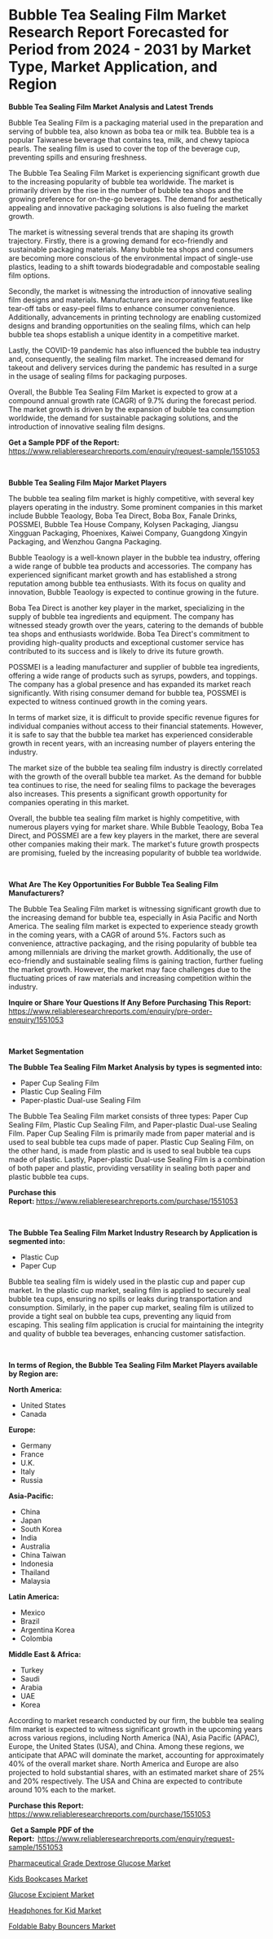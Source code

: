 <p><h1>Bubble Tea Sealing Film Market Research Report Forecasted for Period from 2024 -  2031 by Market Type, Market Application, and Region</h1></p><p><strong>Bubble Tea Sealing Film Market Analysis and Latest Trends</strong></p>
<p><p>Bubble Tea Sealing Film is a packaging material used in the preparation and serving of bubble tea, also known as boba tea or milk tea. Bubble tea is a popular Taiwanese beverage that contains tea, milk, and chewy tapioca pearls. The sealing film is used to cover the top of the beverage cup, preventing spills and ensuring freshness.</p><p>The Bubble Tea Sealing Film Market is experiencing significant growth due to the increasing popularity of bubble tea worldwide. The market is primarily driven by the rise in the number of bubble tea shops and the growing preference for on-the-go beverages. The demand for aesthetically appealing and innovative packaging solutions is also fueling the market growth.</p><p>The market is witnessing several trends that are shaping its growth trajectory. Firstly, there is a growing demand for eco-friendly and sustainable packaging materials. Many bubble tea shops and consumers are becoming more conscious of the environmental impact of single-use plastics, leading to a shift towards biodegradable and compostable sealing film options.</p><p>Secondly, the market is witnessing the introduction of innovative sealing film designs and materials. Manufacturers are incorporating features like tear-off tabs or easy-peel films to enhance consumer convenience. Additionally, advancements in printing technology are enabling customized designs and branding opportunities on the sealing films, which can help bubble tea shops establish a unique identity in a competitive market.</p><p>Lastly, the COVID-19 pandemic has also influenced the bubble tea industry and, consequently, the sealing film market. The increased demand for takeout and delivery services during the pandemic has resulted in a surge in the usage of sealing films for packaging purposes.</p><p>Overall, the Bubble Tea Sealing Film Market is expected to grow at a compound annual growth rate (CAGR) of 9.7% during the forecast period. The market growth is driven by the expansion of bubble tea consumption worldwide, the demand for sustainable packaging solutions, and the introduction of innovative sealing film designs.</p></p>
<p><strong>Get a Sample PDF of the Report:&nbsp;</strong> <a href="https://www.reliableresearchreports.com/enquiry/request-sample/1551053">https://www.reliableresearchreports.com/enquiry/request-sample/1551053</a></p>
<p>&nbsp;</p>
<p><strong>Bubble Tea Sealing Film Major Market Players</strong></p>
<p><p>The bubble tea sealing film market is highly competitive, with several key players operating in the industry. Some prominent companies in this market include Bubble Teaology, Boba Tea Direct, Boba Box, Fanale Drinks, POSSMEI, Bubble Tea House Company, Kolysen Packaging, Jiangsu Xingguan Packaging, Phoenixes, Kaiwei Company, Guangdong Xingyin Packaging, and Wenzhou Gangna Packaging.</p><p>Bubble Teaology is a well-known player in the bubble tea industry, offering a wide range of bubble tea products and accessories. The company has experienced significant market growth and has established a strong reputation among bubble tea enthusiasts. With its focus on quality and innovation, Bubble Teaology is expected to continue growing in the future.</p><p>Boba Tea Direct is another key player in the market, specializing in the supply of bubble tea ingredients and equipment. The company has witnessed steady growth over the years, catering to the demands of bubble tea shops and enthusiasts worldwide. Boba Tea Direct's commitment to providing high-quality products and exceptional customer service has contributed to its success and is likely to drive its future growth.</p><p>POSSMEI is a leading manufacturer and supplier of bubble tea ingredients, offering a wide range of products such as syrups, powders, and toppings. The company has a global presence and has expanded its market reach significantly. With rising consumer demand for bubble tea, POSSMEI is expected to witness continued growth in the coming years.</p><p>In terms of market size, it is difficult to provide specific revenue figures for individual companies without access to their financial statements. However, it is safe to say that the bubble tea market has experienced considerable growth in recent years, with an increasing number of players entering the industry.</p><p>The market size of the bubble tea sealing film industry is directly correlated with the growth of the overall bubble tea market. As the demand for bubble tea continues to rise, the need for sealing films to package the beverages also increases. This presents a significant growth opportunity for companies operating in this market.</p><p>Overall, the bubble tea sealing film market is highly competitive, with numerous players vying for market share. While Bubble Teaology, Boba Tea Direct, and POSSMEI are a few key players in the market, there are several other companies making their mark. The market's future growth prospects are promising, fueled by the increasing popularity of bubble tea worldwide.</p></p>
<p>&nbsp;</p>
<p><strong>What Are The Key Opportunities For Bubble Tea Sealing Film Manufacturers?</strong></p>
<p><p>The Bubble Tea Sealing Film market is witnessing significant growth due to the increasing demand for bubble tea, especially in Asia Pacific and North America. The sealing film market is expected to experience steady growth in the coming years, with a CAGR of around 5%. Factors such as convenience, attractive packaging, and the rising popularity of bubble tea among millennials are driving the market growth. Additionally, the use of eco-friendly and sustainable sealing films is gaining traction, further fueling the market growth. However, the market may face challenges due to the fluctuating prices of raw materials and increasing competition within the industry.</p></p>
<p><strong>Inquire or Share Your Questions If Any Before Purchasing This Report:</strong> <a href="https://www.reliableresearchreports.com/enquiry/pre-order-enquiry/1551053">https://www.reliableresearchreports.com/enquiry/pre-order-enquiry/1551053</a></p>
<p>&nbsp;</p>
<p><strong>Market Segmentation</strong></p>
<p><strong>The Bubble Tea Sealing Film Market Analysis by types is segmented into:</strong></p>
<p><ul><li>Paper Cup Sealing Film</li><li>Plastic Cup Sealing Film</li><li>Paper-plastic Dual-use Sealing Film</li></ul></p>
<p><p>The Bubble Tea Sealing Film market consists of three types: Paper Cup Sealing Film, Plastic Cup Sealing Film, and Paper-plastic Dual-use Sealing Film. Paper Cup Sealing Film is primarily made from paper material and is used to seal bubble tea cups made of paper. Plastic Cup Sealing Film, on the other hand, is made from plastic and is used to seal bubble tea cups made of plastic. Lastly, Paper-plastic Dual-use Sealing Film is a combination of both paper and plastic, providing versatility in sealing both paper and plastic bubble tea cups.</p></p>
<p><strong>Purchase this Report:&nbsp;</strong><a href="https://www.reliableresearchreports.com/purchase/1551053">https://www.reliableresearchreports.com/purchase/1551053</a></p>
<p>&nbsp;</p>
<p><strong>The Bubble Tea Sealing Film Market Industry Research by Application is segmented into:</strong></p>
<p><ul><li>Plastic Cup</li><li>Paper Cup</li></ul></p>
<p><p>Bubble tea sealing film is widely used in the plastic cup and paper cup market. In the plastic cup market, sealing film is applied to securely seal bubble tea cups, ensuring no spills or leaks during transportation and consumption. Similarly, in the paper cup market, sealing film is utilized to provide a tight seal on bubble tea cups, preventing any liquid from escaping. This sealing film application is crucial for maintaining the integrity and quality of bubble tea beverages, enhancing customer satisfaction.</p></p>
<p>&nbsp;</p>
<p><strong>In terms of Region, the Bubble Tea Sealing Film Market Players available by Region are:</strong></p>
<p>
    <p> <strong> North America: </strong>
        <ul>
            <li>United States</li>
            <li>Canada</li>
        </ul>
        </p> 
    <p> <strong> Europe: </strong>
        <ul>
            <li>Germany</li>
            <li>France</li>
            <li>U.K.</li>
            <li>Italy</li>
            <li>Russia</li>
        </ul>
        </p> 
    <p> <strong> Asia-Pacific: </strong>
        <ul>
            <li>China</li>
            <li>Japan</li>
            <li>South Korea</li>
            <li>India</li>
            <li>Australia</li>
            <li>China Taiwan</li>
            <li>Indonesia</li>
            <li>Thailand</li>
            <li>Malaysia</li>
        </ul>
        </p> 
    <p> <strong> Latin America: </strong>
        <ul>
            <li>Mexico</li>
            <li>Brazil</li>
            <li>Argentina Korea</li>
            <li>Colombia</li>
        </ul>
        </p> 
    <p> <strong> Middle East & Africa: </strong>
        <ul>
            <li>Turkey</li>
            <li>Saudi</li>
            <li>Arabia</li>
            <li>UAE</li>
            <li>Korea</li>
        </ul>
    </p>
    </p>
<p><p>According to market research conducted by our firm, the bubble tea sealing film market is expected to witness significant growth in the upcoming years across various regions, including North America (NA), Asia Pacific (APAC), Europe, the United States (USA), and China. Among these regions, we anticipate that APAC will dominate the market, accounting for approximately 40% of the overall market share. North America and Europe are also projected to hold substantial shares, with an estimated market share of 25% and 20% respectively. The USA and China are expected to contribute around 10% each to the market.</p></p>
<p><strong>Purchase this Report: </strong><a href="https://www.reliableresearchreports.com/purchase/1551053">https://www.reliableresearchreports.com/purchase/1551053</a></p>
<p>&nbsp;<strong>Get a Sample PDF of the Report:&nbsp;&nbsp;</strong><a href="https://www.reliableresearchreports.com/enquiry/request-sample/1551053">https://www.reliableresearchreports.com/enquiry/request-sample/1551053</a></p>
<p><strong></strong></p>
<p><p><a href="https://github.com/johnbach50/Market-Research-Report-List-1/blob/main/pharmaceutical-grade-dextrose-glucose-market.md">Pharmaceutical Grade Dextrose Glucose Market</a></p><p><a href="https://www.linkedin.com/pulse/kids-bookcases-market-growth-trends-covid-19-impact-dlucf?trackingId=G4qHNv0KQxCZ4qECw5SDKg%3D%3D">Kids Bookcases Market</a></p><p><a href="https://github.com/jsmusil/Market-Research-Report-List-1/blob/main/glucose-excipient-market.md">Glucose Excipient Market</a></p><p><a href="https://www.linkedin.com/pulse/headphones-kid-market-research-report-reveals-latest-trends-rtyif?trackingId=QqnfFMz3T7uX5WgXFmIT%2Bw%3D%3D">Headphones for Kid Market</a></p><p><a href="https://www.linkedin.com/pulse/foldable-baby-bouncers-market-size-growth-forecast-from-qch5f?trackingId=Ud1U2fs0SDaW8oBjyRvCQg%3D%3D">Foldable Baby Bouncers Market</a></p></p>